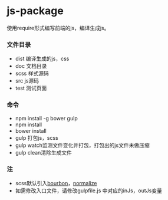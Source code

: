 # js-package
使用require形式编写前端的js，编译生成js。

### 文件目录
* dist 编译生成的js，css
* doc 文档目录
* scss 样式源码
* src js源码
* test 测试页面

### 命令
* npm install -g bower gulp
* npm install
* bower install
* gulp 打包js，scss
* gulp watch监测文件变化并打包，打包出的js文件未做压缩
* gulp clean清除生成文件

###  注
* scss默认引入[bourbon](https://github.com/thoughtbot/bourbon)，[normalize](https://github.com/necolas/normalize.css)
* 如需修改入口文件，请修改gulpfile.js 中对应的inJs，outJs变量
